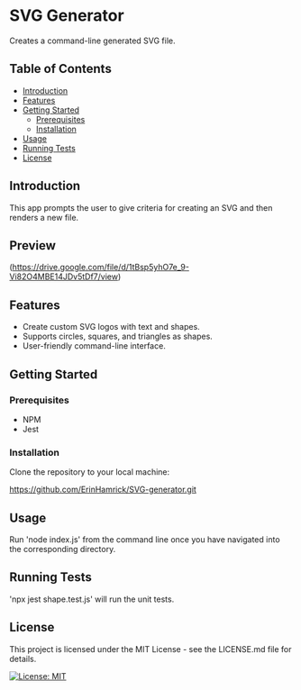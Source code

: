 # SVG Generator
Creates a command-line generated SVG file.

## Table of Contents

- [Introduction](#introduction)
- [Features](#features)
- [Getting Started](#getting-started)
  - [Prerequisites](#prerequisites)
  - [Installation](#installation)
- [Usage](#usage)
- [Running Tests](#running-tests)
- [License](#license)

## Introduction
This app prompts the user to give criteria for creating an SVG and then renders a new file.

## Preview
(https://drive.google.com/file/d/1tBsp5yhO7e_9-Vi82O4MBE14JDv5tDf7/view)


## Features
- Create custom SVG logos with text and shapes.
- Supports circles, squares, and triangles as shapes.
- User-friendly command-line interface.

## Getting Started

### Prerequisites
 - NPM  
 - Jest

### Installation
Clone the repository to your local machine: 

https://github.com/ErinHamrick/SVG-generator.git

## Usage
Run 'node index.js' from the command line once you have navigated into the corresponding directory.

## Running Tests
'npx jest shape.test.js' will run the unit tests.

## License
This project is licensed under the MIT License - see the LICENSE.md file for details.

[![License: MIT](https://img.shields.io/badge/License-MIT-yellow.svg)](https://opensource.org/licenses/MIT)

